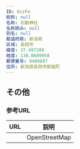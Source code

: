 ```yaml
---
ID: 6szFm
総称: null
名称: 石動神社
名称読み: null
別名: null
都道府県: 新潟県
区域: 長岡市
緯度: 37.497209
経度: 138.8689958
郵便番号: 9400897
住所: 新潟県長岡市新組町
---
```


## その他

### 参考URL

| URL | 説明          |
| --- | ------------- |
|     | OpenStreetMap |
